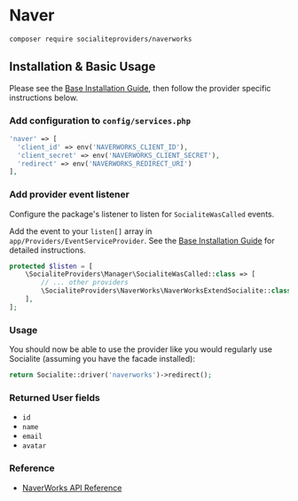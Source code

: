 # Naver

```bash
composer require socialiteproviders/naverworks
```

## Installation & Basic Usage

Please see the [Base Installation Guide](https://socialiteproviders.com/usage/), then follow the provider specific instructions below.

### Add configuration to `config/services.php`

```php
'naver' => [
  'client_id' => env('NAVERWORKS_CLIENT_ID'),  
  'client_secret' => env('NAVERWORKS_CLIENT_SECRET'),  
  'redirect' => env('NAVERWORKS_REDIRECT_URI') 
],
```

### Add provider event listener

Configure the package's listener to listen for `SocialiteWasCalled` events.

Add the event to your `listen[]` array in `app/Providers/EventServiceProvider`. See the [Base Installation Guide](https://socialiteproviders.com/usage/) for detailed instructions.

```php
protected $listen = [
    \SocialiteProviders\Manager\SocialiteWasCalled::class => [
        // ... other providers
        \SocialiteProviders\NaverWorks\NaverWorksExtendSocialite::class.'@handle',
    ],
];
```

### Usage

You should now be able to use the provider like you would regularly use Socialite (assuming you have the facade installed):

```php
return Socialite::driver('naverworks')->redirect();
```

### Returned User fields

- ``id``
- ``name``
- ``email``
- ``avatar``

### Reference

- [NaverWorks API Reference](https://developers.worksmobile.com/kr/docs/api/#how-api-works)

